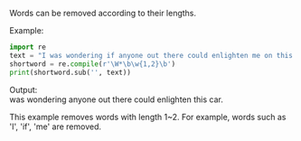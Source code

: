 Words can be removed according to their lengths. 

Example: </br>

```python
import re
text = "I was wondering if anyone out there could enlighten me on this car."
shortword = re.compile(r'\W*\b\w{1,2}\b')
print(shortword.sub('', text))
```
Output: </br>
was wondering anyone out there could enlighten this car.

This example removes words with length 1~2. For example, words such as 'I', 'if', 'me' are removed.
